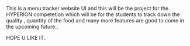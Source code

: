 This is a menu tracker website UI and this will be the project for the HYPERION competetion which will be for the students to track down the quality , quantity of the food and many more features are good to come in the upcoming future..


HOPE U LIKE IT..
